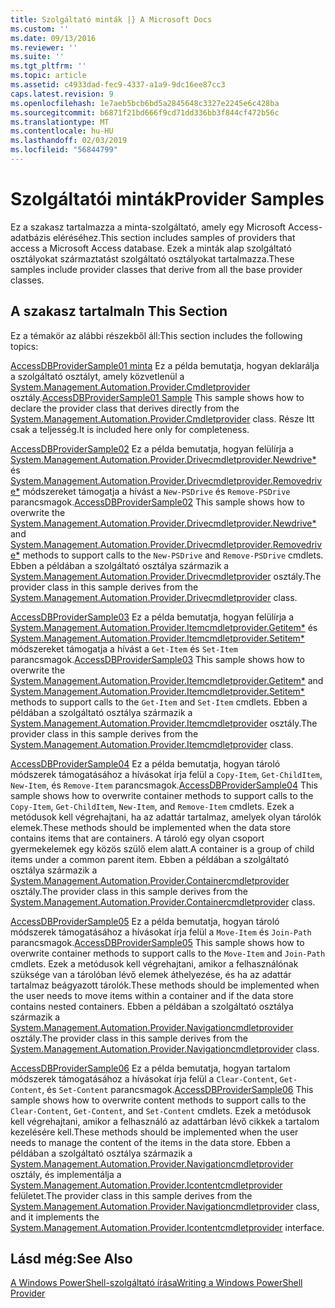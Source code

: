 ```yaml
---
title: Szolgáltató minták |} A Microsoft Docs
ms.custom: ''
ms.date: 09/13/2016
ms.reviewer: ''
ms.suite: ''
ms.tgt_pltfrm: ''
ms.topic: article
ms.assetid: c4933dad-fec9-4337-a1a9-9dc16ee87cc3
caps.latest.revision: 9
ms.openlocfilehash: 1e7aeb5bcb6bd5a2845648c3327e2245e6c428ba
ms.sourcegitcommit: b6871f21bd666f9cd71dd336bb3f844cf472b56c
ms.translationtype: MT
ms.contentlocale: hu-HU
ms.lasthandoff: 02/03/2019
ms.locfileid: "56844799"
---
```

# <a name="provider-samples"></a><span data-ttu-id="7e615-102">Szolgáltatói minták</span><span class="sxs-lookup"><span data-stu-id="7e615-102">Provider Samples</span></span>

<span data-ttu-id="7e615-103">Ez a szakasz tartalmazza a minta-szolgáltató, amely egy Microsoft Access-adatbázis eléréséhez.</span><span class="sxs-lookup"><span data-stu-id="7e615-103">This section includes samples of providers that access a Microsoft Access database.</span></span> <span data-ttu-id="7e615-104">Ezek a minták alap szolgáltató osztályokat származtatást szolgáltató osztályokat tartalmazza.</span><span class="sxs-lookup"><span data-stu-id="7e615-104">These samples include provider classes that derive from all the base provider classes.</span></span>

## <a name="in-this-section"></a><span data-ttu-id="7e615-105">A szakasz tartalma</span><span class="sxs-lookup"><span data-stu-id="7e615-105">In This Section</span></span>

<span data-ttu-id="7e615-106">Ez a témakör az alábbi részekből áll:</span><span class="sxs-lookup"><span data-stu-id="7e615-106">This section includes the following topics:</span></span>

<span data-ttu-id="7e615-107">[AccessDBProviderSample01 minta](./accessdbprovidersample01.md) Ez a példa bemutatja, hogyan deklarálja a szolgáltató osztályt, amely közvetlenül a [System.Management.Automation.Provider.Cmdletprovider](/dotnet/api/System.Management.Automation.Provider.CmdletProvider) osztály.</span><span class="sxs-lookup"><span data-stu-id="7e615-107">[AccessDBProviderSample01 Sample](./accessdbprovidersample01.md) This sample shows how to declare the provider class that derives directly from the [System.Management.Automation.Provider.Cmdletprovider](/dotnet/api/System.Management.Automation.Provider.CmdletProvider) class.</span></span> <span data-ttu-id="7e615-108">Része Itt csak a teljesség.</span><span class="sxs-lookup"><span data-stu-id="7e615-108">It is included here only for completeness.</span></span>

<span data-ttu-id="7e615-109">[AccessDBProviderSample02](./accessdbprovidersample02.md) Ez a példa bemutatja, hogyan felülírja a [System.Management.Automation.Provider.Drivecmdletprovider.Newdrive\*](/dotnet/api/System.Management.Automation.Provider.DriveCmdletProvider.NewDrive) és [ System.Management.Automation.Provider.Drivecmdletprovider.Removedrive\*](/dotnet/api/System.Management.Automation.Provider.DriveCmdletProvider.RemoveDrive) módszereket támogatja a hívást a `New-PSDrive` és `Remove-PSDrive` parancsmagok.</span><span class="sxs-lookup"><span data-stu-id="7e615-109">[AccessDBProviderSample02](./accessdbprovidersample02.md) This sample shows how to overwrite the [System.Management.Automation.Provider.Drivecmdletprovider.Newdrive\*](/dotnet/api/System.Management.Automation.Provider.DriveCmdletProvider.NewDrive) and [System.Management.Automation.Provider.Drivecmdletprovider.Removedrive\*](/dotnet/api/System.Management.Automation.Provider.DriveCmdletProvider.RemoveDrive) methods to support calls to the `New-PSDrive` and `Remove-PSDrive` cmdlets.</span></span> <span data-ttu-id="7e615-110">Ebben a példában a szolgáltató osztálya származik a [System.Management.Automation.Provider.Drivecmdletprovider](/dotnet/api/System.Management.Automation.Provider.DriveCmdletProvider) osztály.</span><span class="sxs-lookup"><span data-stu-id="7e615-110">The provider class in this sample derives from the [System.Management.Automation.Provider.Drivecmdletprovider](/dotnet/api/System.Management.Automation.Provider.DriveCmdletProvider) class.</span></span>

<span data-ttu-id="7e615-111">[AccessDBProviderSample03](./accessdbprovidersample03.md) Ez a példa bemutatja, hogyan felülírja a [System.Management.Automation.Provider.Itemcmdletprovider.Getitem\*](/dotnet/api/System.Management.Automation.Provider.ItemCmdletProvider.GetItem) és [ System.Management.Automation.Provider.Itemcmdletprovider.Setitem\*](/dotnet/api/System.Management.Automation.Provider.ItemCmdletProvider.SetItem) módszereket támogatja a hívást a `Get-Item` és `Set-Item` parancsmagok.</span><span class="sxs-lookup"><span data-stu-id="7e615-111">[AccessDBProviderSample03](./accessdbprovidersample03.md) This sample shows how to overwrite the [System.Management.Automation.Provider.Itemcmdletprovider.Getitem\*](/dotnet/api/System.Management.Automation.Provider.ItemCmdletProvider.GetItem) and [System.Management.Automation.Provider.Itemcmdletprovider.Setitem\*](/dotnet/api/System.Management.Automation.Provider.ItemCmdletProvider.SetItem) methods to support calls to the `Get-Item` and `Set-Item` cmdlets.</span></span> <span data-ttu-id="7e615-112">Ebben a példában a szolgáltató osztálya származik a [System.Management.Automation.Provider.Itemcmdletprovider](/dotnet/api/System.Management.Automation.Provider.ItemCmdletProvider) osztály.</span><span class="sxs-lookup"><span data-stu-id="7e615-112">The provider class in this sample derives from the [System.Management.Automation.Provider.Itemcmdletprovider](/dotnet/api/System.Management.Automation.Provider.ItemCmdletProvider) class.</span></span>

<span data-ttu-id="7e615-113">[AccessDBProviderSample04](./accessdbprovidersample04.md) Ez a példa bemutatja, hogyan tároló módszerek támogatásához a hívásokat írja felül a `Copy-Item`, `Get-ChildItem`, `New-Item`, és `Remove-Item` parancsmagok.</span><span class="sxs-lookup"><span data-stu-id="7e615-113">[AccessDBProviderSample04](./accessdbprovidersample04.md) This sample shows how to overwrite container methods to support calls to the `Copy-Item`, `Get-ChildItem`, `New-Item`, and `Remove-Item` cmdlets.</span></span> <span data-ttu-id="7e615-114">Ezek a metódusok kell végrehajtani, ha az adattár tartalmaz, amelyek olyan tárolók elemek.</span><span class="sxs-lookup"><span data-stu-id="7e615-114">These methods should be implemented when the data store contains items that are containers.</span></span> <span data-ttu-id="7e615-115">A tároló egy olyan csoport gyermekelemek egy közös szülő elem alatt.</span><span class="sxs-lookup"><span data-stu-id="7e615-115">A container is a group of child items under a common parent item.</span></span> <span data-ttu-id="7e615-116">Ebben a példában a szolgáltató osztálya származik a [System.Management.Automation.Provider.Containercmdletprovider](/dotnet/api/System.Management.Automation.Provider.ContainerCmdletProvider) osztály.</span><span class="sxs-lookup"><span data-stu-id="7e615-116">The provider class in this sample derives from the [System.Management.Automation.Provider.Containercmdletprovider](/dotnet/api/System.Management.Automation.Provider.ContainerCmdletProvider) class.</span></span>

<span data-ttu-id="7e615-117">[AccessDBProviderSample05](./accessdbprovidersample05.md) Ez a példa bemutatja, hogyan tároló módszerek támogatásához a hívásokat írja felül a `Move-Item` és `Join-Path` parancsmagok.</span><span class="sxs-lookup"><span data-stu-id="7e615-117">[AccessDBProviderSample05](./accessdbprovidersample05.md) This sample shows how to overwrite container methods to support calls to the `Move-Item` and `Join-Path` cmdlets.</span></span> <span data-ttu-id="7e615-118">Ezek a metódusok kell végrehajtani, amikor a felhasználónak szüksége van a tárolóban lévő elemek áthelyezése, és ha az adattár tartalmaz beágyazott tárolók.</span><span class="sxs-lookup"><span data-stu-id="7e615-118">These methods should be implemented when the user needs to move items within a container and if the data store contains nested containers.</span></span> <span data-ttu-id="7e615-119">Ebben a példában a szolgáltató osztálya származik a [System.Management.Automation.Provider.Navigationcmdletprovider](/dotnet/api/System.Management.Automation.Provider.NavigationCmdletProvider) osztály.</span><span class="sxs-lookup"><span data-stu-id="7e615-119">The provider class in this sample derives from the [System.Management.Automation.Provider.Navigationcmdletprovider](/dotnet/api/System.Management.Automation.Provider.NavigationCmdletProvider) class.</span></span>

<span data-ttu-id="7e615-120">[AccessDBProviderSample06](./accessdbprovidersample06.md) Ez a példa bemutatja, hogyan tartalom módszerek támogatásához a hívásokat írja felül a `Clear-Content`, `Get-Content`, és `Set-Content` parancsmagok.</span><span class="sxs-lookup"><span data-stu-id="7e615-120">[AccessDBProviderSample06](./accessdbprovidersample06.md) This sample shows how to overwrite content methods to support calls to the `Clear-Content`, `Get-Content`, and `Set-Content` cmdlets.</span></span> <span data-ttu-id="7e615-121">Ezek a metódusok kell végrehajtani, amikor a felhasználó az adattárban lévő cikkek a tartalom kezelésére kell.</span><span class="sxs-lookup"><span data-stu-id="7e615-121">These methods should be implemented when the user needs to manage the content of the items in the data store.</span></span> <span data-ttu-id="7e615-122">Ebben a példában a szolgáltató osztálya származik a [System.Management.Automation.Provider.Navigationcmdletprovider](/dotnet/api/System.Management.Automation.Provider.NavigationCmdletProvider) osztály, és implementálja a [ System.Management.Automation.Provider.Icontentcmdletprovider](/dotnet/api/System.Management.Automation.Provider.IContentCmdletProvider) felületet.</span><span class="sxs-lookup"><span data-stu-id="7e615-122">The provider class in this sample derives from the [System.Management.Automation.Provider.Navigationcmdletprovider](/dotnet/api/System.Management.Automation.Provider.NavigationCmdletProvider) class, and it implements the [System.Management.Automation.Provider.Icontentcmdletprovider](/dotnet/api/System.Management.Automation.Provider.IContentCmdletProvider) interface.</span></span>

## <a name="see-also"></a><span data-ttu-id="7e615-123">Lásd még:</span><span class="sxs-lookup"><span data-stu-id="7e615-123">See Also</span></span>

[<span data-ttu-id="7e615-124">A Windows PowerShell-szolgáltató írása</span><span class="sxs-lookup"><span data-stu-id="7e615-124">Writing a Windows PowerShell Provider</span></span>](./writing-a-windows-powershell-provider.md)